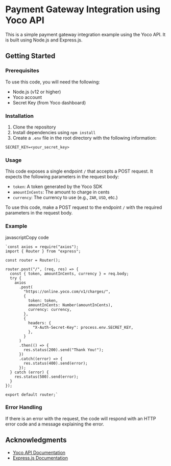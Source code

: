 # Payment Gateway Integration using Yoco API

This is a simple payment gateway integration example using the Yoco API. It is built using Node.js and Express.js.

## Getting Started

### Prerequisites

To use this code, you will need the following:

-   Node.js (v12 or higher)
-   Yoco account
-   Secret Key (from Yoco dashboard)

### Installation

1.  Clone the repository
2.  Install dependencies using `npm install`
3.  Create a `.env` file in the root directory with the following information:

`SECRET_KEY=<your_secret_key>` 

### Usage

This code exposes a single endpoint `/` that accepts a POST request. It expects the following parameters in the request body:

-   `token`: A token generated by the Yoco SDK
-   `amountInCents`: The amount to charge in cents
-   `currency`: The currency to use (e.g., `ZAR`, `USD`, etc.)

To use this code, make a POST request to the endpoint `/` with the required parameters in the request body.

### Example

javascriptCopy code

    `const axios = require("axios");
    import { Router } from "express";
    
    const router = Router();
    
    router.post("/", (req, res) => {
      const { token, amountInCents, currency } = req.body;
      try {
        axios
          .post(
            "https://online.yoco.com/v1/charges/",
            {
              token: token,
              amountInCents: Number(amountInCents),
              currency: currency,
            },
            {
              headers: {
                "X-Auth-Secret-Key": process.env.SECRET_KEY,
              },
            }
          )
          .then(() => {
            res.status(200).send("Thank You!");
          })
          .catch((error) => {
            res.status(400).send(error);
          });
      } catch (error) {
        res.status(500).send(error);
      }
    });
    
    export default router;` 

### Error Handling

If there is an error with the request, the code will respond with an HTTP error code and a message explaining the error.

## Acknowledgments

-   [Yoco API Documentation](https://developers.yoco.com/)
-   [Express.js Documentation](https://expressjs.com/)
